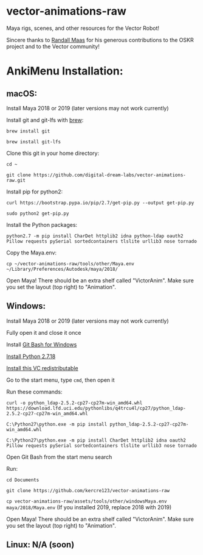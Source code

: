 # vector-animations-raw  
Maya rigs, scenes, and other resources for the Vector Robot!  

Sincere thanks to [Randall Maas](https://github.com/randym32) for his generous contributions to the OSKR project and to the Vector community!  

# AnkiMenu Installation:

## macOS:

Install Maya 2018 or 2019 (later versions may not work currently)

Install git and git-lfs with [brew](https://brew.sh/):

`brew install git`

`brew install git-lfs`

Clone this git in your home directory: 

`cd ~`

`git clone https://github.com/digital-dream-labs/vector-animations-raw.git`

Install pip for python2:

`curl https://bootstrap.pypa.io/pip/2.7/get-pip.py --output get-pip.py`

`sudo python2 get-pip.py`

Install the Python packages:

`python2.7 -m pip install CharDet httplib2 idna python-ldap oauth2 Pillow requests pySerial sortedcontainers tlslite urllib3 nose tornado`

Copy the Maya.env:

`cp ~/vector-animations-raw/tools/other/Maya.env ~/Library/Preferences/Autodesk/maya/2018/`

Open Maya! There should be an extra shelf called "VictorAnim". Make sure you set the layout (top right) to "Animation".

## Windows:

Install Maya 2018 or 2019 (later versions may not work currently)

Fully open it and close it once

Install [Git Bash for Windows](https://git-scm.com/downloads)

[Install Python 2.7.18](https://www.python.org/downloads/release/python-2718/)

[Install this VC redistributable](https://web.archive.org/web/20200709160228/https://download.microsoft.com/download/7/9/6/796EF2E4-801B-4FC4-AB28-B59FBF6D907B/VCForPython27.msi)

Go to the start menu, type `cmd`, then open it

Run these commands:

`curl -o python_ldap-2.5.2-cp27-cp27m-win_amd64.whl https://download.lfd.uci.edu/pythonlibs/q4trcu4l/cp27/python_ldap-2.5.2-cp27-cp27m-win_amd64.whl`

`C:\Python27\python.exe -m pip install python_ldap-2.5.2-cp27-cp27m-win_amd64.whl`

`C:\Python27\python.exe -m pip install CharDet httplib2 idna oauth2 Pillow requests pySerial sortedcontainers tlslite urllib3 nose tornado`

Open Git Bash from the start menu search

Run:

`cd Documents`

`git clone https://github.com/kercre123/vector-animations-raw`

`cp vector-animations-raw/assets/tools/other/windowsMaya.env maya/2018/Maya.env` (If you installed 2019, replace 2018 with 2019)

Open Maya! There should be an extra shelf called "VictorAnim". Make sure you set the layout (top right) to "Animation".

## Linux: N/A (soon)
